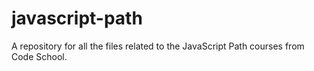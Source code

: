 # javascript-path
A repository for all the files related to the JavaScript Path courses from Code School.
